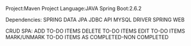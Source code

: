 Project:Maven Project
Language:JAVA
Spring Boot:2.6.2

Dependencies:   SPRING DATA JPA
JDBC API
MYSQL DRIVER
SPRING WEB

CRUD SPA:
     ADD TO-DO ITEMS
     DELETE TO-DO ITEMS
     EDIT TO-DO ITEMS
     MARK/UNMARK TO-DO ITEMS AS COMPLETED-NON COMPLETED
